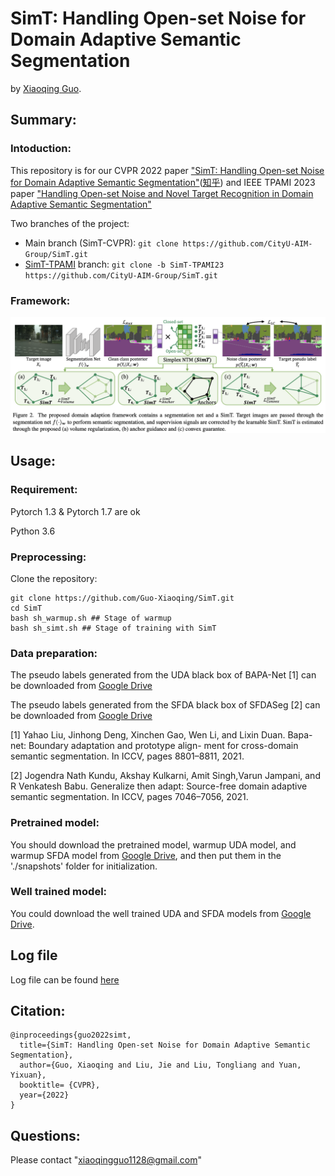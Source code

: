 # SimT: Handling Open-set Noise for Domain Adaptive Semantic Segmentation

by [Xiaoqing Guo](https://guo-xiaoqing.github.io/).

## Summary:

### Intoduction:
This repository is for our CVPR 2022 paper ["SimT: Handling Open-set Noise for Domain Adaptive Semantic Segmentation"](https://arxiv.org/abs/2203.15202)([知乎](https://zhuanlan.zhihu.com/p/475830652)) and IEEE TPAMI 2023 paper ["Handling Open-set Noise and Novel Target Recognition in Domain Adaptive Semantic Segmentation"]()

Two branches of the project:
- Main branch (SimT-CVPR): ```git clone https://github.com/CityU-AIM-Group/SimT.git```
- [SimT-TPAMI](https://github.com/CityU-AIM-Group/SimT/tree/SimT-TPAMI23) branch: ```git clone -b SimT-TPAMI23 https://github.com/CityU-AIM-Group/SimT.git```

### Framework:
![](https://github.com/CityU-AIM-Group/SimT/blob/main/network.png)

## Usage:
### Requirement:
Pytorch 1.3 & Pytorch 1.7 are ok

Python 3.6

### Preprocessing:
Clone the repository:
```
git clone https://github.com/Guo-Xiaoqing/SimT.git
cd SimT 
bash sh_warmup.sh ## Stage of warmup
bash sh_simt.sh ## Stage of training with SimT
```

### Data preparation:
The pseudo labels generated from the UDA black box of BAPA-Net [1] can be downloaded from [Google Drive](https://drive.google.com/drive/folders/1Y1ujTw9PzrX61jirSZgypMumQrjZXp18?usp=sharing)

The pseudo labels generated from the SFDA black box of SFDASeg [2] can be downloaded from [Google Drive](https://drive.google.com/drive/folders/1oi98NhGngXCoCQPhJ9IpX_GvRY1XgA2R?usp=sharing)

[1] Yahao Liu, Jinhong Deng, Xinchen Gao, Wen Li, and Lixin Duan. Bapa-net: Boundary adaptation and prototype align- ment for cross-domain semantic segmentation. In ICCV, pages 8801–8811, 2021.

[2] Jogendra Nath Kundu, Akshay Kulkarni, Amit Singh,Varun Jampani, and R Venkatesh Babu. Generalize then adapt: Source-free domain adaptive semantic segmentation. In ICCV, pages 7046–7056, 2021.

### Pretrained model:
You should download the pretrained model, warmup UDA model, and warmup SFDA model from [Google Drive](https://drive.google.com/drive/folders/1A6207JIEHx0tfaRNeJpEnYvfILX9HkpA?usp=sharing), and then put them in the './snapshots' folder for initialization. 

### Well trained model:
You could download the well trained UDA and SFDA models from [Google Drive](https://drive.google.com/drive/folders/1A6207JIEHx0tfaRNeJpEnYvfILX9HkpA?usp=sharing).

## Log file
Log file can be found [here](https://github.com/CityU-AIM-Group/SimT/blob/main/logs/)

## Citation:
```
@inproceedings{guo2022simt,
  title={SimT: Handling Open-set Noise for Domain Adaptive Semantic Segmentation},
  author={Guo, Xiaoqing and Liu, Jie and Liu, Tongliang and Yuan, Yixuan},
  booktitle= {CVPR},
  year={2022}
}
```

## Questions:
Please contact "xiaoqingguo1128@gmail.com" 
